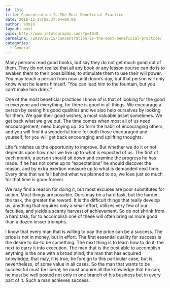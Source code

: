 ```yaml
---
id: 1018
title: Concentration Is The Most Beneficial Practice
date: 2010-12-15T08:37:04+00:00
author: admin
layout: post
guid: http://www.jafotography.com/?p=1018
permalink: /2010/12/15/concentration-is-the-most-beneficial-practice/
categories:
  - General
---
```

Many persons read good books, but say they do not get much good out of them. They do not realize that all any book or any lesson course can do is to awaken them to their possibilities; to stimulate them to use their will power. You may teach a person from now until doom&#8217;s day, but that person will only know what he learns himself. &#8220;You can lead him to the fountain, but you can&#8217;t make him drink.&#8221;

One of the most beneficial practices I know of is that of looking for the good in everyone and everything, for there is good in all things. We encourage a person by seeing his good qualities and we also help ourselves by looking for them. We gain their good wishes, a most valuable asset sometimes. We get back what we give out. The time comes when most all of us need encouragement; need buoying up. So form the habit of encouraging others, and you will find it a wonderful tonic for both those encouraged and yourself, for you will get back encouraging and uplifting thoughts.

Life furnishes us the opportunity to improve. But whether we do it or not depends upon how near we live up to what is expected of us. The first of each month, a person should sit down and examine the progress he has made. If he has not come up to &#8220;expectations&#8221; he should discover the reason, and by extra exertion measure up to what is demanded next time. Every time that we fall behind what we planned to do, we lose just so much for that time is gone forever. 

We may find a reason for doing it, but most excuses are poor substitutes for action. Most things are possible. Ours may be a hard task, but the harder the task, the greater the reward. It is the difficult things that really develop us, anything that requires only a small effort, utilizes very few of our faculties, and yields a scanty harvest of achievement. So do not shrink from a hard task, for to accomplish one of these will often bring us more good than a dozen lesser triumphs.

I know that every man that is willing to pay the price can be a success. The price is not in money, but in effort. The first essential quality for success is the desire to do&#8211;to be something. The next thing is to learn how to do it; the next to carry it into execution. The man that is the best able to accomplish anything is the one with a broad mind; the man that has acquired knowledge, that may, it is true, be foreign to this particular case, but is, nevertheless, of some value in all cases. So the man that wants to be successful must be liberal; he must acquire all the knowledge that he can; he must be well posted not only in one branch of his business but in every part of it. Such a man achieves success.